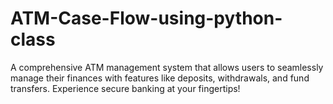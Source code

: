 # ATM-Case-Flow-using-python-class
A comprehensive ATM management system that allows users to seamlessly manage their finances with features like deposits, withdrawals, and fund transfers. Experience secure banking at your fingertips!
